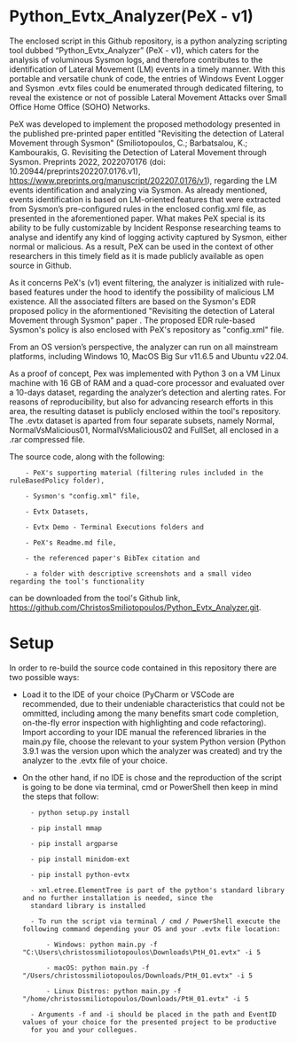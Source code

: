 # Python_Evtx_Analyzer(PeX - v1)

The enclosed script in this Github repository, is a python analyzing scripting tool dubbed “Python_Evtx_Analyzer” (PeX - v1), which caters for the analysis of voluminous Sysmon logs, and therefore contributes to the identification of Lateral Movement (LM) events in a timely manner. With this portable and versatile chunk of code, the entries of Windows Event Logger and Sysmon .evtx files could be enumerated through dedicated filtering, to reveal the existence or not of possible Lateral Movement Attacks over Small Office Home Office (SOHO) Networks.

PeX was developed to implement the proposed methodology presented in the published pre-printed paper entitled "Revisiting the detection of Lateral Movement through Sysmon" (Smiliotopoulos, C.; Barbatsalou, K.; Kambourakis, G. Revisiting the Detection of Lateral Movement through Sysmon. Preprints 2022, 2022070176 (doi: 10.20944/preprints202207.0176.v1), https://www.preprints.org/manuscript/202207.0176/v1), regarding the LM events identification and analyzing via Sysmon. As already mentioned, events identification is based on LM-oriented features that were extracted from Sysmon’s pre-configured rules in the enclosed config.xml file, as presented in the aforementioned paper. What makes PeX special is its ability to be fully customizable by Incident Response researching teams to analyse and identify any kind of logging activity captured by Sysmon, either normal or malicious. As a result, PeX can be used in the context of other researchers in this timely field as it is made publicly available as open source in Github.

As it concerns PeX's (v1) event filtering, the analyzer is initialized with rule-based features under the hood to identify the possibility of malicious LM existence. All the associated filters are based on the Sysmon's EDR proposed policy in the aformentioned "Revisiting the detection of Lateral Movement through Sysmon" paper . The proposed EDR rule-based Sysmon's policy is also enclosed with PeX's repository as "config.xml" file. 

From an OS version’s perspective, the analyzer can run on all mainstream platforms, including Windows 10, MacOS Big Sur v11.6.5 and Ubuntu v22.04.

As a proof of concept, Pex was implemented with Python 3 on a VM Linux machine with 16 GB of RAM and a quad-core processor and evaluated over a 10-days dataset, regarding the analyzer’s detection and alerting rates. For reasons of reproducibility, but also for advancing research efforts in this area, the resulting dataset is publicly enclosed within the tool's repository. The .evtx dataset is aparted from four separate subsets, namely Normal, NormalVsMalicious01, NormalVsMalicious02 and FullSet, all enclosed in a .rar compressed file. 

The source code, along with the following: 

		- PeX's supporting material (filtering rules included in the ruleBasedPolicy folder), 
		
		- Sysmon's "config.xml" file, 
		
		- Evtx Datasets, 
		
		- Evtx Demo - Terminal Executions folders and 
		
		- PeX's Readme.md file,

		- the referenced paper's BibTex citation and 

		- a folder with descriptive screenshots and a small video regarding the tool's functionality

can be downloaded from the tool's Github link, https://github.com/ChristosSmiliotopoulos/Python_Evtx_Analyzer.git.

# Setup 

In order to re-build the source code contained in this repository there are two possible ways:

- Load it to the IDE of your choice (PyCharm or VSCode are recommended, due to their undeniable characteristics that could not be
ommitted, including among the many benefits smart code completion, on-the-fly error inspection with highlighting and 
code refactoring). Import according to your IDE manual the referenced libraries in the main.py file, choose the relevant
to your system Python version (Python 3.9.1 was the version upon which the analyzer was created) and try the analyzer to the 
.evtx file of your choice.

- On the other hand, if no IDE is chose and the reproduction of the script is going to be done via terminal, cmd or 
PowerShell then keep in mind the steps that follow:
		
		- python setup.py install
		
		- pip install mmap
		
		- pip install argparse
				
		- pip install minidom-ext
		
		- pip install python-evtx
		
		- xml.etree.ElementTree is part of the python's standard library and no further installation is needed, since the 
		standard library is installed
		
		- To run the script via terminal / cmd / PowerShell execute the following command depending your OS and your .evtx file location:
		
			- Windows: python main.py -f "C:\Users\christossmiliotopoulos\Downloads\PtH_01.evtx" -i 5
			
			- macOS: python main.py -f "/Users/christossmiliotopoulos/Downloads/PtH_01.evtx" -i 5
			
			- Linux Distros: python main.py -f "/home/christossmiliotopoulos/Downloads/PtH_01.evtx" -i 5
			
		- Arguments -f and -i should be placed in the path and EventID values of your choice for the presented project to be productive 
		for you and your collegues. 

